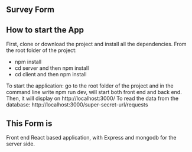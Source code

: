 ## Survey Form

## How to start the App
First, clone or download the project and install all the dependencies. From the root folder of the project:
- npm install
- cd server and then npm install
- cd client and then npm install

To start the application: go to the root folder of the project and in the command line write npm run dev, will start both front end and back end.
Then, it will display on http://localhost:3000/
To read the data from the database: http://localhost:3000/super-secret-url/requests

## This Form is
Front end React based application, with Express and mongodb for the server side.
